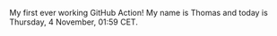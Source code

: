 My first ever working GitHub Action!
My name is Thomas and today is Thursday, 4 November, 01:59 CET. 
